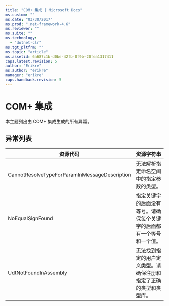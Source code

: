 ```yaml
---
title: "COM+ 集成 | Microsoft Docs"
ms.custom: ""
ms.date: "03/30/2017"
ms.prod: ".net-framework-4.6"
ms.reviewer: ""
ms.suite: ""
ms.technology: 
  - "dotnet-clr"
ms.tgt_pltfrm: ""
ms.topic: "article"
ms.assetid: 6a687c1b-d0be-42fb-8f9b-20fea1317411
caps.latest.revision: 5
author: "Erikre"
ms.author: "erikre"
manager: "erikre"
caps.handback.revision: 5
---
```

# COM+ 集成
本主题列出由 COM\+ 集成生成的所有异常。  
  
## 异常列表  
  
|资源代码|资源字符串|  
|----------|-----------|  
|CannotResolveTypeForParamInMessageDescription|无法解析指定命名空间中的指定参数的类型。|  
|NoEqualSignFound|指定关键字的后面没有等号。请确保每个关键字的后面都有一个等号和一个值。|  
|UdtNotFoundInAssembly|无法找到指定的用户定义类型。请确保注册和指定了正确的类型和类型库。|